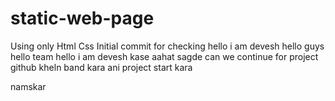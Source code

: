 # static-web-page

Using only Html Css
Initial commit for checking
hello i am devesh
hello guys
hello team 
hello i am devesh
kase aahat sagde
can we continue for project
github kheln band kara ani project start kara

namskar